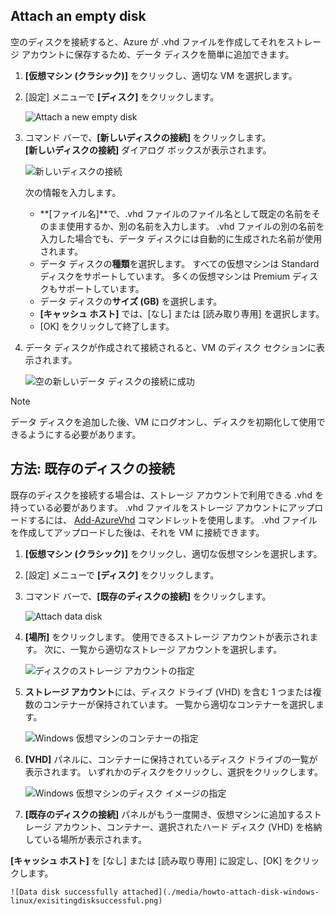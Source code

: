 


## <a name="attach-an-empty-disk"></a>Attach an empty disk
空のディスクを接続すると、Azure が .vhd ファイルを作成してそれをストレージ アカウントに保存するため、データ ディスクを簡単に追加できます。

1. **[仮想マシン (クラシック)]** をクリックし、適切な VM を選択します。

2. [設定] メニューで **[ディスク]** をクリックします。

   ![Attach a new empty disk](./media/howto-attach-disk-windows-linux/menudisksattachnew.png)

3. コマンド バーで、**[新しいディスクの接続]** をクリックします。  
    **[新しいディスクの接続]** ダイアログ ボックスが表示されます。

    ![新しいディスクの接続](./media/howto-attach-disk-windows-linux/newdiskdetail.png)

    次の情報を入力します。
    - **[ファイル名]**で、.vhd ファイルのファイル名として既定の名前をそのまま使用するか、別の名前を入力します。 .vhd ファイルの別の名前を入力した場合でも、データ ディスクには自動的に生成された名前が使用されます。
    - データ ディスクの**種類**を選択します。 すべての仮想マシンは Standard ディスクをサポートしています。 多くの仮想マシンは Premium ディスクもサポートしています。
    - データ ディスクの**サイズ (GB)** を選択します。
    - **[キャッシュ ホスト]** では、[なし] または [読み取り専用] を選択します。
    - [OK] をクリックして終了します。

4. データ ディスクが作成されて接続されると、VM のディスク セクションに表示されます。

   ![空の新しいデータ ディスクの接続に成功](./media/howto-attach-disk-windows-linux/newdiskemptysuccessful.png)

> [!NOTE]
> データ ディスクを追加した後、VM にログオンし、ディスクを初期化して使用できるようにする必要があります。

## <a name="how-to-attach-an-existing-disk"></a>方法: 既存のディスクの接続
既存のディスクを接続する場合は、ストレージ アカウントで利用できる .vhd を持っている必要があります。 .vhd ファイルをストレージ アカウントにアップロードするには、 [Add-AzureVhd](https://msdn.microsoft.com/library/azure/dn495173.aspx) コマンドレットを使用します。 .vhd ファイルを作成してアップロードした後は、それを VM に接続できます。

1. **[仮想マシン (クラシック)]** をクリックし、適切な仮想マシンを選択します。

2. [設定] メニューで **[ディスク]** をクリックします。

3. コマンド バーで、**[既存のディスクの接続]** をクリックします。

    ![Attach data disk](./media/howto-attach-disk-windows-linux/menudisksattachexisting.png)

4. **[場所]** をクリックします。 使用できるストレージ アカウントが表示されます。 次に、一覧から適切なストレージ アカウントを選択します。

    ![ディスクのストレージ アカウントの指定](./media/howto-attach-disk-windows-linux/existdiskstorageaccounts.png)

5. **ストレージ アカウント**には、ディスク ドライブ (VHD) を含む 1 つまたは複数のコンテナーが保持されています。 一覧から適切なコンテナーを選択します。

    ![Windows 仮想マシンのコンテナーの指定](./media/howto-attach-disk-windows-linux/existdiskcontainers.png)

6. **[VHD]** パネルに、コンテナーに保持されているディスク ドライブの一覧が表示されます。 いずれかのディスクをクリックし、選択をクリックします。

    ![Windows 仮想マシンのディスク イメージの指定](./media/howto-attach-disk-windows-linux/existdiskvhds.png)

7. **[既存のディスクの接続]** パネルがもう一度開き、仮想マシンに追加するストレージ アカウント、コンテナー、選択されたハード ディスク (VHD) を格納している場所が表示されます。

  **[キャッシュ ホスト]** を [なし] または [読み取り専用] に設定し、[OK] をクリックします。

    ![Data disk successfully attached](./media/howto-attach-disk-windows-linux/exisitingdisksuccessful.png)
